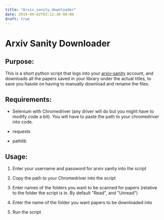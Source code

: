```yaml
---
title: "Arxiv_sanity_downloader"
date: 2019-09-02T03:12:36-04:00
draft: true
---
```


# Arxiv Sanity Downloader

## Purpose:

This is a short python script that logs into your [arxiv-sanity](http://arxiv-sanity.com/) account,
and downloads all the papers saved in your library under the actual titles, to
save you hassle on having to manually download and rename the files.

## Requirements:

* Selenium with Chromedriver (any driver will do but you might have to
modify code a bit). You will have to paste the path to your chromedriver into
code.

* requests

* pathlib

## Usage:

1. Enter your username and password for arxiv sanity into the script

2. Copy the path to your Chromedriver into the script

3. Enter names of the folders you want to be scanned for papers (relative to the folder
the script is in. By default "Read", and "Unread")

4. Enter the name of the folder you want papers to be downloaded into

5. Run the script
